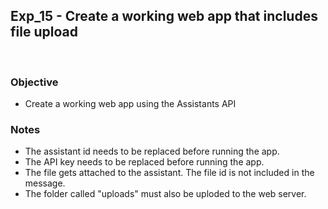 ## Exp_15 - Create a working web app that includes file upload
<br>

### Objective
- Create a working web app using the Assistants API
  
### Notes
- The assistant id needs to be replaced before running the app.
- The API key needs to be replaced before running the app.
- The file gets attached to the assistant. The file id is not included in the message.
- The folder called "uploads" must also be uploded to the web server.

